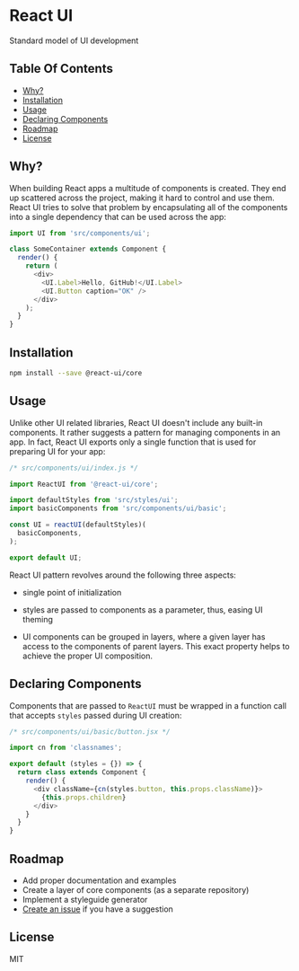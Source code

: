 # React UI

Standard model of UI development


## Table Of Contents

* [Why?](#why?)
* [Installation](#installation)
* [Usage](#usage)
* [Declaring Components](#declaring-components)
* [Roadmap](#roadmap)
* [License](#license)


## Why?

When building React apps a multitude of components is created. They end up scattered across the project, making it hard to control and use them. React UI tries to solve that problem by encapsulating all of the components into a single dependency that can be used across the app:

```javascript
import UI from 'src/components/ui';

class SomeContainer extends Component {
  render() {
    return (
      <div>
      	<UI.Label>Hello, GitHub!</UI.Label>
      	<UI.Button caption="OK" />
      </div>
    );
  }
}
```


## Installation

```sh
npm install --save @react-ui/core
```

## Usage

Unlike other UI related libraries, React UI doesn't include any built-in components. It rather suggests a pattern for managing components in an app. In fact, React UI exports only a single function that is used for preparing UI for your app:

```javascript
/* src/components/ui/index.js */

import ReactUI from '@react-ui/core';

import defaultStyles from 'src/styles/ui';
import basicComponents from 'src/components/ui/basic';

const UI = reactUI(defaultStyles)(
  basicComponents,
);

export default UI;
```

React UI pattern revolves around the following three aspects:

  * single point of initialization

  * styles are passed to components as a parameter, thus, easing UI theming

  * UI components can be grouped in layers, where a given layer has access to the components of parent layers. This exact property helps to achieve the proper UI composition.


## Declaring Components

Components that are passed to `ReactUI` must be wrapped in a function call that accepts `styles` passed during UI creation:

```javascript
/* src/components/ui/basic/button.jsx */

import cn from 'classnames';

export default (styles = {}) => {
  return class extends Component {
    render() {
      <div className={cn(styles.button, this.props.className)}>
        {this.props.children}
      </div>
    }
  }
}
```


## Roadmap

* Add proper documentation and examples
* Create a layer of core components (as a separate repository)
* Implement a styleguide generator
* [Create an issue](https://github.com/jqestate/react-ui/issues/new) if you have a suggestion


## License

MIT
